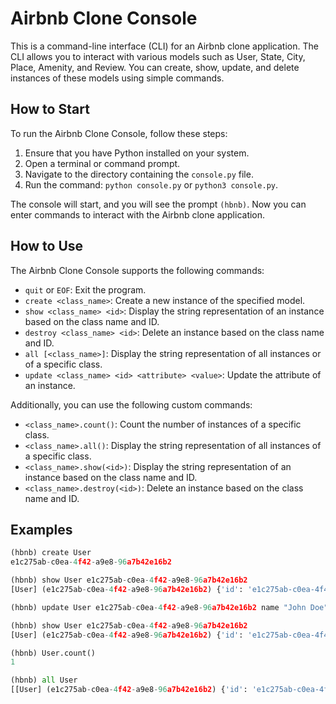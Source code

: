 # Airbnb Clone Console

This is a command-line interface (CLI) for an Airbnb clone application. The CLI allows you to interact with various models such as User, State, City, Place, Amenity, and Review. You can create, show, update, and delete instances of these models using simple commands.

## How to Start

To run the Airbnb Clone Console, follow these steps:

1. Ensure that you have Python installed on your system.
2. Open a terminal or command prompt.
3. Navigate to the directory containing the `console.py` file.
4. Run the command: `python console.py` or `python3 console.py`.

The console will start, and you will see the prompt `(hbnb)`. Now you can enter commands to interact with the Airbnb clone application.

## How to Use

The Airbnb Clone Console supports the following commands:

- `quit` or `EOF`: Exit the program.
- `create <class_name>`: Create a new instance of the specified model.
- `show <class_name> <id>`: Display the string representation of an instance based on the class name and ID.
- `destroy <class_name> <id>`: Delete an instance based on the class name and ID.
- `all [<class_name>]`: Display the string representation of all instances or of a specific class.
- `update <class_name> <id> <attribute> <value>`: Update the attribute of an instance.

Additionally, you can use the following custom commands:

- `<class_name>.count()`: Count the number of instances of a specific class.
- `<class_name>.all()`: Display the string representation of all instances of a specific class.
- `<class_name>.show(<id>)`: Display the string representation of an instance based on the class name and ID.
- `<class_name>.destroy(<id>)`: Delete an instance based on the class name and ID.

## Examples

```python
(hbnb) create User
e1c275ab-c0ea-4f42-a9e8-96a7b42e16b2

(hbnb) show User e1c275ab-c0ea-4f42-a9e8-96a7b42e16b2
[User] (e1c275ab-c0ea-4f42-a9e8-96a7b42e16b2) {'id': 'e1c275ab-c0ea-4f42-a9e8-96a7b42e16b2', 'created_at': datetime.datetime(2024, 3, 11, 12, 0, 0), 'updated_at': datetime.datetime(2024, 3, 11, 12, 0, 0)}

(hbnb) update User e1c275ab-c0ea-4f42-a9e8-96a7b42e16b2 name "John Doe"

(hbnb) show User e1c275ab-c0ea-4f42-a9e8-96a7b42e16b2
[User] (e1c275ab-c0ea-4f42-a9e8-96a7b42e16b2) {'id': 'e1c275ab-c0ea-4f42-a9e8-96a7b42e16b2', 'created_at': datetime.datetime(2024, 3, 11, 12, 0, 0), 'updated_at': datetime.datetime(2024, 3, 11, 12, 1, 0), 'name': 'John Doe'}

(hbnb) User.count()
1

(hbnb) all User
[[User] (e1c275ab-c0ea-4f42-a9e8-96a7b42e16b2) {'id': 'e1c275ab-c0ea-4f42-a9e8-96a7b42e16b2', 'created_at': datetime.datetime(2024, 3, 11, 12, 0, 0), 'updated_at': datetime.datetime(2024, 3, 11, 12, 1, 0), 'name': 'John Doe'}]
